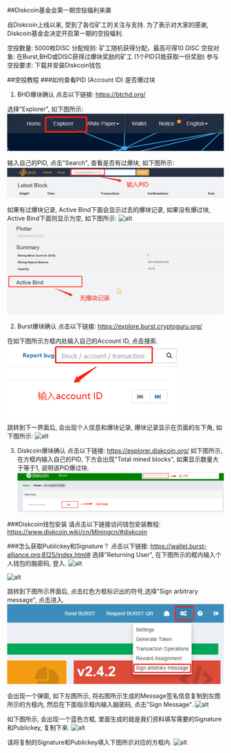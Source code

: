 ##Diskcoin基金会第一期空投福利来袭

自Diskcoin上线以来, 受到了各位矿工的关注与支持. 为了表示对大家的感谢, Diskcoin基金会决定开启第一期的空投福利.

空投数量: 5000枚DISC
分配规则: 矿工随机获得分配，最高可得10 DISC
空投对象: 在Burst,BHD或DISC获得过爆块奖励的矿工
(1个PID只能获取一份奖励)
参与空投要求: 下载并安装Diskcoin钱包

##空投教程
###如何查看PID (Account ID) 是否爆过块

1. BHD爆块确认
点击以下链接: <https://btchd.org/>

选择"Explorer", 如下图所示:
![alt](image/BHDexplorer.png)

输入自己的PID, 点击"Search", 查看是否有过爆块, 如下图所示:
![alt](image/BHDpidcn.png)

如果有过爆块记录, Active Bind下面会显示过去的爆块记录, 如果没有爆过块, Active Bind下面则显示为空, 如下图所示:
![alt](image/activebindcn.png)
![alt](image/noactivebindcn.png)

2. Burst爆块确认
点击以下链接: <https://explore.burst.cryptoguru.org/>

在如下图所示方框内处输入自己的Account ID, 点击搜索.
![alt](image/accountIDcn.png)

跳转到下一界面后, 会出现个人信息和爆块记录, 爆块记录显示在页面的左下角, 如下图所示: 
![alt](image/recordcn.png)

3. Diskcoin爆块确认
点击以下链接: <https://explorer.diskcoin.org/>
如下图所示, 在方框内输入自己的PID, 下方会出现"Total mined blocks", 如果显示数量大于等于1, 说明该PID爆过块.
![alt](image/DISCpidcn.png)

###Diskcoin钱包安装
请点击以下链接访问钱包安装教程: <https://www.diskcoin.wiki/cn/Miningcn/#diskcoin>

###怎么获取Publickey和Signature？
点击以下链接: <https://wallet.burst-alliance.org:8125/index.html#>
选择"Returning User", 在下图所示的框内输入个人钱包的脑密码, 登入.
![alt](image/Burstuser.png)

![alt](image/passphrasecn.png)

跳转到下图所示界面后, 点击红色方框标识出的符号,选择"Sign arbitrary message", 点击进入.
![alt](image/message.png)

会出现一个弹窗, 如下左图所示, 将右图所示生成的Message签名信息复制到左图所示的方框内, 然后在下面指示框内输入脑密码, 点击"Sign Message".
![alt](image/signaturecn.png)

如下图所示, 会出现一个蓝色方框, 里面生成的就是我们资料填写需要的Signature和Publickey, 复制下来.
![alt](image/publickey.png)

请将复制的Signature和Publickey填入下图所示对应的方框内.
![alt](image/copy.png)
